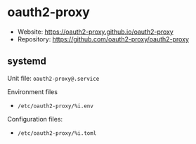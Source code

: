 # oauth2-proxy

* Website: https://oauth2-proxy.github.io/oauth2-proxy
* Repository: https://github.com/oauth2-proxy/oauth2-proxy

## systemd

Unit file: `oauth2-proxy@.service`

Environment files
* `/etc/oauth2-proxy/%i.env`

Configuration files:
* `/etc/oauth2-proxy/%i.toml`
